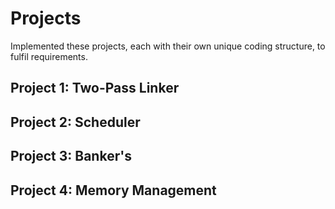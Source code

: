 # Projects
Implemented these projects, each with their own unique coding structure, to fulfil requirements.
## Project 1: Two-Pass Linker
## Project 2: Scheduler
## Project 3: Banker's
## Project 4: Memory Management
